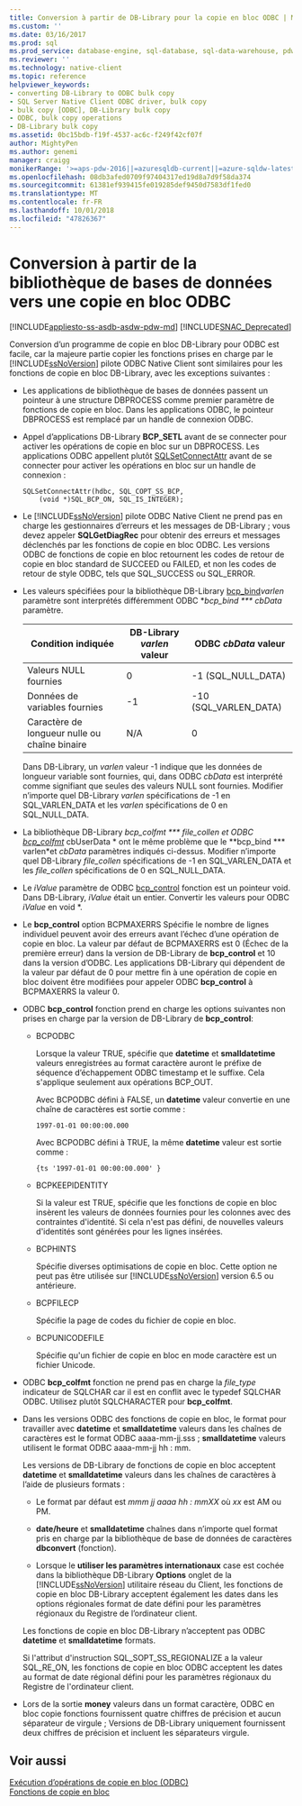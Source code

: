 ```yaml
---
title: Conversion à partir de DB-Library pour la copie en bloc ODBC | Microsoft Docs
ms.custom: ''
ms.date: 03/16/2017
ms.prod: sql
ms.prod_service: database-engine, sql-database, sql-data-warehouse, pdw
ms.reviewer: ''
ms.technology: native-client
ms.topic: reference
helpviewer_keywords:
- converting DB-Library to ODBC bulk copy
- SQL Server Native Client ODBC driver, bulk copy
- bulk copy [ODBC], DB-Library bulk copy
- ODBC, bulk copy operations
- DB-Library bulk copy
ms.assetid: 0bc15bdb-f19f-4537-ac6c-f249f42cf07f
author: MightyPen
ms.author: genemi
manager: craigg
monikerRange: '>=aps-pdw-2016||=azuresqldb-current||=azure-sqldw-latest||>=sql-server-2016||=sqlallproducts-allversions||>=sql-server-linux-2017||=azuresqldb-mi-current'
ms.openlocfilehash: 08db3afed0709f97404317ed19d8a7d9f58da374
ms.sourcegitcommit: 61381ef939415fe019285def9450d7583df1fed0
ms.translationtype: MT
ms.contentlocale: fr-FR
ms.lasthandoff: 10/01/2018
ms.locfileid: "47826367"
---
```

# <a name="converting-from-db-library-to-odbc-bulk-copy"></a>Conversion à partir de la bibliothèque de bases de données vers une copie en bloc ODBC
[!INCLUDE[appliesto-ss-asdb-asdw-pdw-md](../../includes/appliesto-ss-asdb-asdw-pdw-md.md)]
[!INCLUDE[SNAC_Deprecated](../../includes/snac-deprecated.md)]

  Conversion d’un programme de copie en bloc DB-Library pour ODBC est facile, car la majeure partie copier les fonctions prises en charge par le [!INCLUDE[ssNoVersion](../../includes/ssnoversion-md.md)] pilote ODBC Native Client sont similaires pour les fonctions de copie en bloc DB-Library, avec les exceptions suivantes :  
  
-   Les applications de bibliothèque de bases de données passent un pointeur à une structure DBPROCESS comme premier paramètre de fonctions de copie en bloc. Dans les applications ODBC, le pointeur DBPROCESS est remplacé par un handle de connexion ODBC.  
  
-   Appel d’applications DB-Library **BCP_SETL** avant de se connecter pour activer les opérations de copie en bloc sur un DBPROCESS. Les applications ODBC appellent plutôt [SQLSetConnectAttr](../../relational-databases/native-client-odbc-api/sqlsetconnectattr.md) avant de se connecter pour activer les opérations en bloc sur un handle de connexion :  
  
    ```  
    SQLSetConnectAttr(hdbc, SQL_COPT_SS_BCP,  
        (void *)SQL_BCP_ON, SQL_IS_INTEGER);  
    ```  
  
-   Le [!INCLUDE[ssNoVersion](../../includes/ssnoversion-md.md)] pilote ODBC Native Client ne prend pas en charge les gestionnaires d’erreurs et les messages de DB-Library ; vous devez appeler **SQLGetDiagRec** pour obtenir des erreurs et messages déclenchés par les fonctions de copie en bloc ODBC. Les versions ODBC de fonctions de copie en bloc retournent les codes de retour de copie en bloc standard de SUCCEED ou FAILED, et non les codes de retour de style ODBC, tels que SQL_SUCCESS ou SQL_ERROR.  
  
-   Les valeurs spécifiées pour la bibliothèque DB-Library [bcp_bind](../../relational-databases/native-client-odbc-extensions-bulk-copy-functions/bcp-bind.md)*varlen* paramètre sont interprétés différemment ODBC **bcp_bind *** cbData* paramètre.  
  
    |Condition indiquée|DB-Library *varlen* valeur|ODBC *cbData* valeur|  
    |-------------------------|--------------------------------|-------------------------|  
    |Valeurs NULL fournies|0|-1 (SQL_NULL_DATA)|  
    |Données de variables fournies|-1|-10 (SQL_VARLEN_DATA)|  
    |Caractère de longueur nulle ou chaîne binaire|N/A|0|  
  
     Dans DB-Library, un *varlen* valeur -1 indique que les données de longueur variable sont fournies, qui, dans ODBC *cbData* est interprété comme signifiant que seules des valeurs NULL sont fournies. Modifier n’importe quel DB-Library *varlen* spécifications de -1 en SQL_VARLEN_DATA et les *varlen* spécifications de 0 en SQL_NULL_DATA.  
  
-   La bibliothèque DB-Library  **bcp_colfmt *** file_collen* et ODBC [bcp_colfmt](../../relational-databases/native-client-odbc-extensions-bulk-copy-functions/bcp-colfmt.md)* cbUserData * ont le même problème que le **bcp_bind *** varlen*et *cbData* paramètres indiqués ci-dessus. Modifier n’importe quel DB-Library *file_collen* spécifications de -1 en SQL_VARLEN_DATA et les *file_collen* spécifications de 0 en SQL_NULL_DATA.  
  
-   Le *iValue* paramètre de ODBC [bcp_control](../../relational-databases/native-client-odbc-extensions-bulk-copy-functions/bcp-control.md) fonction est un pointeur void. Dans DB-Library, *iValue* était un entier. Convertir les valeurs pour ODBC *iValue* en void *.  
  
-   Le **bcp_control** option BCPMAXERRS Spécifie le nombre de lignes individuel peuvent avoir des erreurs avant l’échec d’une opération de copie en bloc. La valeur par défaut de BCPMAXERRS est 0 (Échec de la première erreur) dans la version de DB-Library de **bcp_control** et 10 dans la version d’ODBC. Les applications DB-Library qui dépendent de la valeur par défaut de 0 pour mettre fin à une opération de copie en bloc doivent être modifiées pour appeler ODBC **bcp_control** à BCPMAXERRS la valeur 0.  
  
-   ODBC **bcp_control** fonction prend en charge les options suivantes non prises en charge par la version de DB-Library de **bcp_control**:  
  
    -   BCPODBC  
  
         Lorsque la valeur TRUE, spécifie que **datetime** et **smalldatetime** valeurs enregistrées au format caractère auront le préfixe de séquence d’échappement ODBC timestamp et le suffixe. Cela s'applique seulement aux opérations BCP_OUT.  
  
         Avec BCPODBC défini à FALSE, un **datetime** valeur convertie en une chaîne de caractères est sortie comme :  
  
        ```  
        1997-01-01 00:00:00.000  
        ```  
  
         Avec BCPODBC défini à TRUE, la même **datetime** valeur est sortie comme :  
  
        ```  
        {ts '1997-01-01 00:00:00.000' }  
        ```  
  
    -   BCPKEEPIDENTITY  
  
         Si la valeur est TRUE, spécifie que les fonctions de copie en bloc insèrent les valeurs de données fournies pour les colonnes avec des contraintes d'identité. Si cela n'est pas défini, de nouvelles valeurs d'identités sont générées pour les lignes insérées.  
  
    -   BCPHINTS  
  
         Spécifie diverses optimisations de copie en bloc. Cette option ne peut pas être utilisée sur [!INCLUDE[ssNoVersion](../../includes/ssnoversion-md.md)] version 6.5 ou antérieure.  
  
    -   BCPFILECP  
  
         Spécifie la page de codes du fichier de copie en bloc.  
  
    -   BCPUNICODEFILE  
  
         Spécifie qu'un fichier de copie en bloc en mode caractère est un fichier Unicode.  
  
-   ODBC **bcp_colfmt** fonction ne prend pas en charge la *file_type* indicateur de SQLCHAR car il est en conflit avec le typedef SQLCHAR ODBC. Utilisez plutôt SQLCHARACTER pour **bcp_colfmt**.  
  
-   Dans les versions ODBC des fonctions de copie en bloc, le format pour travailler avec **datetime** et **smalldatetime** valeurs dans les chaînes de caractères est le format ODBC aaaa-mm-jj.sss ; **smalldatetime** valeurs utilisent le format ODBC aaaa-mm-jj hh : mm.  
  
     Les versions de DB-Library de fonctions de copie en bloc acceptent **datetime** et **smalldatetime** valeurs dans les chaînes de caractères à l’aide de plusieurs formats :  
  
    -   Le format par défaut est *mmm jj aaaa hh : mmXX* où *xx* est AM ou PM.  
  
    -   **date/heure** et **smalldatetime** chaînes dans n’importe quel format pris en charge par la bibliothèque de base de données de caractères **dbconvert** (fonction).  
  
    -   Lorsque le **utiliser les paramètres internationaux** case est cochée dans la bibliothèque DB-Library **Options** onglet de la [!INCLUDE[ssNoVersion](../../includes/ssnoversion-md.md)] utilitaire réseau du Client, les fonctions de copie en bloc DB-Library acceptent également les dates dans les options régionales format de date défini pour les paramètres régionaux du Registre de l’ordinateur client.  
  
     Les fonctions de copie en bloc DB-Library n’acceptent pas ODBC **datetime** et **smalldatetime** formats.  
  
     Si l'attribut d'instruction SQL_SOPT_SS_REGIONALIZE a la valeur SQL_RE_ON, les fonctions de copie en bloc ODBC acceptent les dates au format de date régional défini pour les paramètres régionaux du Registre de l'ordinateur client.  
  
-   Lors de la sortie **money** valeurs dans un format caractère, ODBC en bloc copie fonctions fournissent quatre chiffres de précision et aucun séparateur de virgule ; Versions de DB-Library uniquement fournissent deux chiffres de précision et incluent les séparateurs virgule.  
  
## <a name="see-also"></a>Voir aussi  
 [Exécution d’opérations de copie en bloc &#40;ODBC&#41;](../../relational-databases/native-client-odbc-bulk-copy-operations/performing-bulk-copy-operations-odbc.md)   
 [Fonctions de copie en bloc](../../relational-databases/native-client-odbc-extensions-bulk-copy-functions/sql-server-driver-extensions-bulk-copy-functions.md)  
  
  
